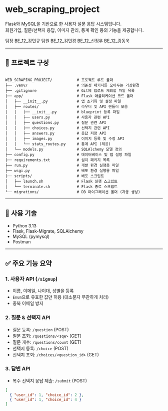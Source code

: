 # web_scraping_project

Flask와 MySQL을 기반으로 한 사용자 설문 응답 시스템입니다.  
회원가입, 질문/선택지 응답, 이미지 관리, 통계 확인 등의 기능을 제공합니다.

팀장
BE_12_강민규
팀원
BE_12_김민경
BE_12_신정우
BE_12_강동욱


---

## 📁 프로젝트 구성
<pre><code>
WEB_SCRAPING_PROJECT/           # 프로젝트 루트 폴더
├── .venv/                      # 의존성 패키지를 모아두는 가상환경
├── .gitignore                  # Git에 업로드 제외할 파일 목록
├── app/                        # Flask 애플리케이션 코드 폴더
│   ├── __init__.py             # 앱 초기화 및 설정 파일
│   ├── routes/                 # 라우터 및 API 핸들러 모음
│   │   ├── __init__.py         # blueprint 등록 파일
│   │   ├── users.py            # 사용자 관련 API
│   │   ├── questions.py        # 질문 관련 API
│   │   ├── choices.py          # 선택지 관련 API
│   │   ├── answers.py          # 응답 저장 API
│   │   ├── images.py           # 이미지 등록 및 수정 API
│   │   └── stats_routes.py     # 통계 API (제공)
│   └── models.py               # SQLAlchemy 모델 정의
├── config.py                   # 데이터베이스 및 앱 설정 파일
├── requirements.txt            # 설치 패키지 목록
├── run.py                      # 개발 환경 실행용 파일
├── wsgi.py                     # 배포 환경 실행용 파일
├── scripts/                    # 배포 스크립트
│   ├── launch.sh               # Flask 실행 스크립트
│   └── terminate.sh            # Flask 종료 스크립트
└── migrations/                 # DB 마이그레이션 폴더 (자동 생성)
</code></pre>
---

## 🔧 사용 기술

- Python 3.13
- Flask, Flask-Migrate, SQLAlchemy
- MySQL (pymysql)
- Postman

---

## ✅ 주요 기능 요약

### 1. 사용자 API (`/signup`)
- 이름, 이메일, 나이대, 성별을 등록
- `Enum`으로 유효한 값만 허용 (대소문자 무관하게 처리)
- 중복 이메일 방지

### 2. 질문 & 선택지 API
- 질문 등록: `/question` (POST)
- 질문 조회: `/questions/<sqe>` (GET)
- 질문 개수: `/questions/count` (GET)
- 선택지 등록: `/choice` (POST)
- 선택지 조회: `/choices/<question_id>` (GET)

### 3. 답변 API
- 복수 선택지 응답 제출: `/submit` (POST)

```json
[
  { "user_id": 1, "choice_id": 2 },
  { "user_id": 1, "choice_id": 4 }
]